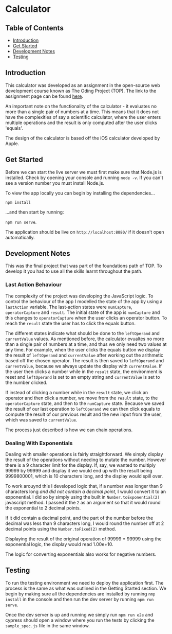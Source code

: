 # Calculator

## Table of Contents

- [Introduction](#introduction)
- [Get Started](#get-started)
- [Development Notes](#development-notes)
- [Testing](#testing)

## Introduction

This calculator was developed as an assignment in the open-source web development course known as The Oding Project (TOP). The link to the assignment page can be found [here](https://www.theodinproject.com/paths/foundations/courses/foundations/lessons/calculator). 

An important note on the functionality of the calculator - it evaluates no more than a single pair of numbers at a time. This means that it does not have the complexities of say a scientific calculator, where the user enters multiple operations and the result is only computed after the user clicks 'equals'. 

The design of the calculator is based off the iOS calculator developed by Apple.

## Get Started

Before we can start the live server we must first make sure that Node.js is installed. Check by opening your console and running `node -v`. If you can't see a version number you must install Node.js. 

To view the app locally you can begin by installing the dependencies...

`npm install`

...and then start by running:

`npm run serve`.

The application should be live on `http://localhost:8080/` if it doesn't open automatically.

## Development Notes

This was the final project that was part of the foundations path of TOP. To develop it you had to use all the skills learnt throughout the path. 

### Last Action Behaviour


The complexity of the project was developing the JavaScript logic. To control the behaviour of the app I modelled the state of the app by using a `lastAction` variable. The last-action states were `numCapture`, `operatorCapture` and `result`. The initial state of the app is `numCapture` and this changes to `operatorCapture` when the user clicks an operator button. To reach the `result` state the user has to click the equals button. 

The different states indicate what should be done to the `leftOperand` and `currentValue` values. As mentioned before, the calculator evualtes no more than a single pair of numbers at a time, and thus we only need two values at any time. For example, when the user clicks the equals button we display the result of `leftOperand` and `currentValue` after working out the arithmetic based off the chosen operator. The result is then saved to `leftOperand` and `currentValue`, because we always update the display with `currentValue`. If the user then clicks a number while in the `result` state, the environment is reset and `leftOperand` is set to an empty string and `currentValue` is set to the number clicked. 

If instead of clicking a number while in the `result` state, we click an operator and then click a number, we move from the `result` state, to the `operatorCapture` state, and then to the `numCapture` state. Because we saved the result of our last operation to `leftOperand` we can then click equals to compute the result of our previous result and the new input from the user, which was saved to `currentValue`. 

The process just described is how we can chain operations.

### Dealing With Exponentials

Dealing with smaller operations is fairly straightforward. We simply display the result of the operations without needing to mutate the number. However there is a 9 character limit for the display. If, say, we wanted to multiply 99999 by 99999 and display it we would end up with the result being 9999800001, which is 10 characters long, and the display would spill over.

To work arouynd this I developed logic that, if a number was longer than 9 characters long *and did not contain a decimal point*, I would convert it to an exponential. I did so by simply using the built in `Number.toExponential(2)` javascript method. I passed it the `2` as an argument so that it would round the exponential to 2 decimal points.

If it did contain a decimal point, and the part of the number before the decimal was less than 9 characters long, I would round the number off at 2 decimal points using the `Number.toFixed(2)` method.

Displaying the result of the original operation of 99999 * 99999 using the exponential logic, the display would read 1.00e+10. 

The logic for converting exponentials also works for negative numbers.

## Testing

To run the testing environment we need to deploy the application first. The process is the same as what was outlined in the Getting Started section. We begin by making sure all the dependencies are installed by running `nmp install` in the console and then run the dev server by running `npm run serve`. 

Once the dev server is up and running we simply run `npm run e2e` and cypress should open a window where you run the tests by clicking the `sample_spec.js` file in the same window.
